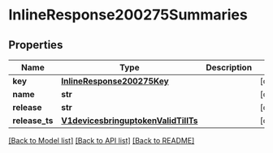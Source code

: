 # InlineResponse200275Summaries

## Properties
Name | Type | Description | Notes
------------ | ------------- | ------------- | -------------
**key** | [**InlineResponse200275Key**](InlineResponse200275Key.md) |  | [optional] 
**name** | **str** |  | [optional] 
**release** | **str** |  | [optional] 
**release_ts** | [**V1devicesbringuptokenValidTillTs**](V1devicesbringuptokenValidTillTs.md) |  | [optional] 

[[Back to Model list]](../README.md#documentation-for-models) [[Back to API list]](../README.md#documentation-for-api-endpoints) [[Back to README]](../README.md)


